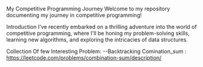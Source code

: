 My Competitive Programming Journey
Welcome to my repository documenting my journey in competitive programming! 

Introduction
I've recently embarked on a thrilling adventure into the world of competitive programming, where I'll be honing my problem-solving skills, learning new algorithms, and exploring the intricacies of data structures.





Collection Of few Interesting Problem:
--Backtracking
    Comination_sum : https://leetcode.com/problems/combination-sum/description/
